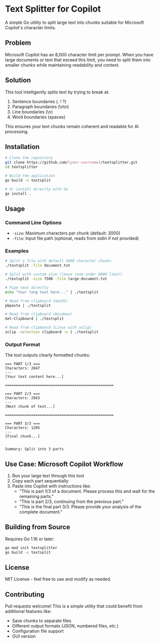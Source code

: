# Text Splitter for Copilot

A simple Go utility to split large text into chunks suitable for Microsoft Copilot's character limits.

## Problem

Microsoft Copilot has an 8,000 character limit per prompt. When you have large documents or text that exceed this limit, you need to split them into smaller chunks while maintaining readability and context.

## Solution

This tool intelligently splits text by trying to break at:
1. Sentence boundaries (. ! ?)
2. Paragraph boundaries (\n\n)
3. Line boundaries (\n)
4. Word boundaries (spaces)

This ensures your text chunks remain coherent and readable for AI processing.

## Installation

```bash
# Clone the repository
git clone https://github.com/[your-username]/textsplitter.git
cd textsplitter

# Build the application
go build -o textsplit

# Or install directly with Go
go install .
```

## Usage

### Command Line Options

- `-size`: Maximum characters per chunk (default: 3000)
- `-file`: Input file path (optional, reads from stdin if not provided)

### Examples

```bash
# Split a file with default 3000 character chunks
./textsplit -file document.txt

# Split with custom size (leave room under 8000 limit)
./textsplit -size 7500 -file large-document.txt

# Pipe text directly
echo "Your long text here..." | ./textsplit

# Read from clipboard (macOS)
pbpaste | ./textsplit

# Read from clipboard (Windows)
Get-Clipboard | ./textsplit

# Read from clipboard (Linux with xclip)
xclip -selection clipboard -o | ./textsplit
```

### Output Format

The tool outputs clearly formatted chunks:

```
=== PART 1/3 ===
Characters: 2847
---
[Your text content here...]

==================================================

=== PART 2/3 ===
Characters: 2943
---
[Next chunk of text...]

==================================================

=== PART 3/3 ===
Characters: 1205
---
[Final chunk...]


Summary: Split into 3 parts
```

## Use Case: Microsoft Copilot Workflow

1. Run your large text through this tool
2. Copy each part sequentially
3. Paste into Copilot with instructions like:
   - "This is part 1/3 of a document. Please process this and wait for the remaining parts."
   - "This is part 2/3, continuing from the previous part."
   - "This is the final part 3/3. Please provide your analysis of the complete document."

## Building from Source

Requires Go 1.16 or later:

```bash
go mod init textsplitter
go build -o textsplit
```

## License

MIT License - feel free to use and modify as needed.

## Contributing

Pull requests welcome! This is a simple utility that could benefit from additional features like:
- Save chunks to separate files
- Different output formats (JSON, numbered files, etc.)
- Configuration file support
- GUI version
